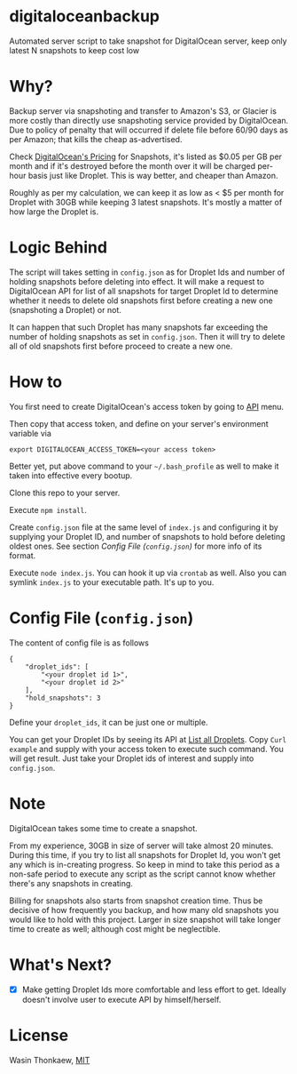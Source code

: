# digitaloceanbackup
Automated server script to take snapshot for DigitalOcean server, keep only latest N snapshots to keep cost low

# Why?

Backup server via snapshoting and transfer to Amazon's S3, or Glacier is more costly than directly use snapshoting service provided by DigitalOcean. Due to policy of penalty that will occurred if delete file before 60/90 days as per Amazon; that kills the cheap as-advertised.

Check [DigitalOcean's Pricing](https://www.digitalocean.com/pricing/) for Snapshots, it's listed as $0.05 per GB per month and if it's destroyed before the month over it will be charged per-hour basis just like Droplet. This is way better, and cheaper than Amazon.

Roughly as per my calculation, we can keep it as low as < $5 per month for Droplet with 30GB while keeping 3 latest snapshots. It's mostly a matter of how large the Droplet is.

# Logic Behind

The script will takes setting in `config.json` as for Droplet Ids and number of holding snapshots before deleting into effect. It will make a request to DigitalOcean API for list of all snapshots for target Droplet Id to determine whether it needs to delete old snapshots first before creating a new one (snapshoting a Droplet) or not.

It can happen that such Droplet has many snapshots far exceeding the number of holding snapshots as set in `config.json`. Then it will try to delete all of old snapshots first before proceed to create a new one.

# How to

You first need to create DigitalOcean's access token by going to [API](https://cloud.digitalocean.com/settings/api/) menu.

Then copy that access token, and define on your server's environment variable via

```
export DIGITALOCEAN_ACCESS_TOKEN=<your access token>
```

Better yet, put above command to your `~/.bash_profile` as well to make it taken into effective every bootup.

Clone this repo to your server.

Execute `npm install`.

Create `config.json` file at the same level of `index.js` and configuring it by supplying your Droplet ID, and number of snapshots to hold before deleting oldest ones. See section _Config File (`config.json`)_ for more info of its format.

Execute `node index.js`. You can hook it up via `crontab` as well. Also you can symlink `index.js` to your executable path. It's up to you.

# Config File (`config.json`)

The content of config file is as follows

```
{
	"droplet_ids": [
		"<your droplet id 1>",
		"<your droplet id 2>"
	],
	"hold_snapshots": 3
}
```

Define your `droplet_ids`, it can be just one or multiple.

You can get your Droplet IDs by seeing its API at [List all Droplets](https://developers.digitalocean.com/documentation/v2/#list-all-droplets). Copy `Curl example` and supply with your access token to execute such command. You will get result. Just take your Droplet ids of interest and supply into `config.json`.

# Note

DigitalOcean takes some time to create a snapshot.

From my experience, 30GB in size of server will take almost 20 minutes. During this time, if you try to list all snapshots for Droplet Id, you won't get any which is in-creating progress. So keep in mind to take this period as a non-safe period to execute any script as the script cannot know whether there's any snapshots in creating.

Billing for snapshots also starts from snapshot creation time. Thus be decisive of how frequently you backup, and how many old snapshots you would like to hold with this project. Larger in size snapshot will take longer time to create as well; although cost might be neglectible.

# What's Next?

- [x] Make getting Droplet Ids more comfortable and less effort to get. Ideally doesn't involve user to execute API by himself/herself.

# License

Wasin Thonkaew, [MIT](https://github.com/haxpor/digitaloceanbackup/blob/master/LICENSE)
